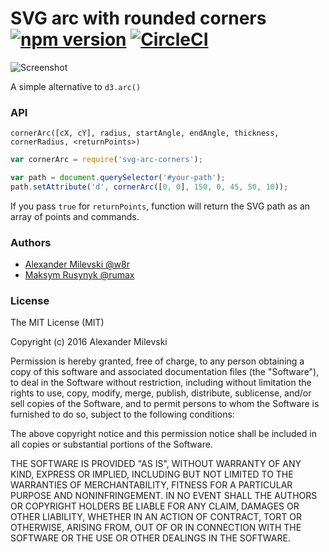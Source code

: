 # SVG arc with rounded corners [![npm version](https://badge.fury.io/js/svg-arc-corners.svg)](https://badge.fury.io/js/svg-arc-corners) [![CircleCI](https://circleci.com/gh/w8r/svg-arc-corners.svg?style=svg)](https://circleci.com/gh/w8r/svg-arc-corners)

![Screenshot](https://cloud.githubusercontent.com/assets/26884/15583217/33b4a9f2-2375-11e6-8a53-eaeda12d3106.png)

A simple alternative to `d3.arc()`

### API

`cornerArc([cX, cY], radius, startAngle, endAngle, thickness, cornerRadius, <returnPoints>)`

```js
var cornerArc = require('svg-arc-corners');

var path = document.querySelector('#your-path');
path.setAttribute('d', cornerArc([0, 0], 150, 0, 45, 50, 10));
```

If you pass `true` for `returnPoints`, function will return the SVG path as an array of points and commands.

### Authors

* [Alexander Milevski @w8r](https://github.com/w8r)
* [Maksym Rusynyk @rumax](https://github.com/rumax)

### License

The MIT License (MIT)

Copyright (c) 2016 Alexander Milevski

Permission is hereby granted, free of charge, to any person obtaining a copy
of this software and associated documentation files (the "Software"), to deal
in the Software without restriction, including without limitation the rights
to use, copy, modify, merge, publish, distribute, sublicense, and/or sell
copies of the Software, and to permit persons to whom the Software is
furnished to do so, subject to the following conditions:

The above copyright notice and this permission notice shall be included in all
copies or substantial portions of the Software.

THE SOFTWARE IS PROVIDED "AS IS", WITHOUT WARRANTY OF ANY KIND, EXPRESS OR
IMPLIED, INCLUDING BUT NOT LIMITED TO THE WARRANTIES OF MERCHANTABILITY,
FITNESS FOR A PARTICULAR PURPOSE AND NONINFRINGEMENT. IN NO EVENT SHALL THE
AUTHORS OR COPYRIGHT HOLDERS BE LIABLE FOR ANY CLAIM, DAMAGES OR OTHER
LIABILITY, WHETHER IN AN ACTION OF CONTRACT, TORT OR OTHERWISE, ARISING FROM,
OUT OF OR IN CONNECTION WITH THE SOFTWARE OR THE USE OR OTHER DEALINGS IN THE
SOFTWARE.
